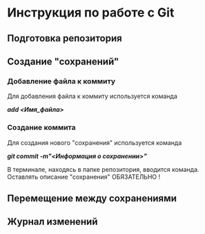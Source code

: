 # Инструкция по работе с Git


## Подготовка репозитория

## Создание "сохранений"

### Добавление файла к коммиту

Для добавления файла к коммиту используется команда

__*add <Имя_файла>*__

### Создание коммита

Для создания нового "сохранения" используется команда 

__*git commit -m"<Информация о сохранении>"*__ 

В терминале, находясь в папке репозитория, вводится команда. Оставлять описание "сохранения" ОБЯЗАТЕЛЬНО !

## Перемещение между сохранениями

## Журнал изменений